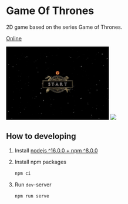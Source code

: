 # Game Of Thrones

2D game based on the series Game of Thrones.

[Online](https://komlevdm.github.io)

<img src="./preview/start.png" height="200px" />
<img src="./preview/menu.png" height="200px" />

## How to developing

1. Install [nodejs ^16.0.0 + npm ^8.0.0](https://nodejs.org)

2. Install npm packages

   ```sh
   npm ci
   ```

3. Run `dev`-server

   ```sh
   npm run serve
   ```
